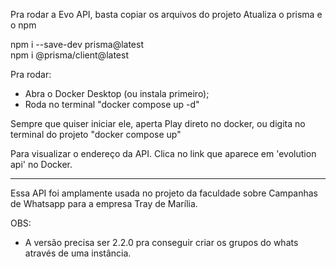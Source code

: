 Pra rodar a Evo API, basta copiar os arquivos do projeto
Atualiza o prisma e o npm

npm i --save-dev prisma@latest                     
npm i @prisma/client@latest

Pra rodar:
- Abra o Docker Desktop (ou instala primeiro);
- Roda no terminal "docker compose up -d"

Sempre que quiser iniciar ele, aperta Play direto no docker, ou digita no terminal do projeto "docker compose up"

Para visualizar o endereço da API. Clica no link que aparece em 'evolution api' no Docker.

-------

Essa API foi amplamente usada no projeto da faculdade sobre Campanhas de Whatsapp para a empresa Tray de Marília.

OBS:
- A versão precisa ser 2.2.0 pra conseguir criar os grupos do whats através de uma instância.